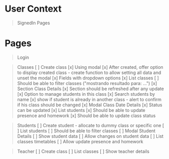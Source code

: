 # User Context

> SignedIn Pages
>
>
>
>

# Pages

> Login

> Classes
[ ] Create class
    [x] Using modal
    [x] After created, offer option to display created class - create function to allow setting all data and unset the modal
    [x] Fields with dropdown options
[x] List classes
    [ ] Should be able to filter classes ("mostrando resultado para: ...")
[x] Section Class Details
    [x] Section should be refreshed after any update
        [x] Option to manage students in this class
            [x] Search students by name
            [x] show if student is already in another class - alert to confirm if his class should be changed
    [x] Modal Class Date Details
        [x] Status can be updated
        [x] List students
        [x] Should be able to update presence and homework
        [x] Should be able to update class status




> Students
[ ] Create student
    - allocate to dummy class or specific one
[ ] List students
    [ ] Should be able to filter classes
[ ] Modal Student Details
    [ ] Show student data
    [ ] Allow changes on student data
    [ ] List classes timetables
        [ ] Allow update presence and homework

> Teacher
[ ] Create class
[ ] List classes
    [ ] Show teacher details
